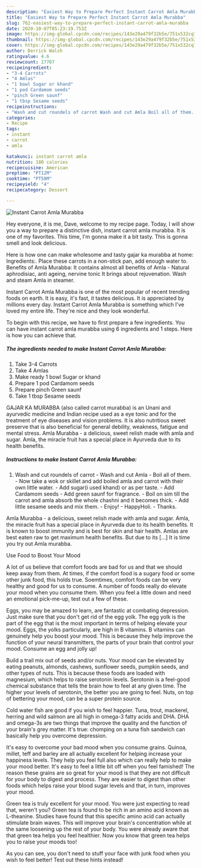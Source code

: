 ```yaml
---
description: "Easiest Way to Prepare Perfect Instant Carrot Amla Murabba"
title: "Easiest Way to Prepare Perfect Instant Carrot Amla Murabba"
slug: 762-easiest-way-to-prepare-perfect-instant-carrot-amla-murabba
date: 2020-10-07T05:23:19.753Z
image: https://img-global.cpcdn.com/recipes/143e29a479f32b5e/751x532cq70/instant-carrot-amla-murabba-recipe-main-photo.jpg
thumbnail: https://img-global.cpcdn.com/recipes/143e29a479f32b5e/751x532cq70/instant-carrot-amla-murabba-recipe-main-photo.jpg
cover: https://img-global.cpcdn.com/recipes/143e29a479f32b5e/751x532cq70/instant-carrot-amla-murabba-recipe-main-photo.jpg
author: Derrick Walsh
ratingvalue: 4.6
reviewcount: 17707
recipeingredient:
- "3-4 Carrots"
- "4 Amlas"
- "1 bowl Sugar or khand"
- "1 pod Cardamom seeds"
- "pinch Green saunf"
- "1 tbsp Sesame seeds"
recipeinstructions:
- "Wash and cut roundels of carrot Wash and cut Amla Boil all of them. Now take a wok or skillet and add boiled amla and carrot with their own little water. Add sugar(i used khand) or as per taste. Add Cardamom seeds Add green saunf for fragrance. Boil on sim till the carrot and amla absorb the whole chashni and it becomes thick. Add little sesame seeds and mix them. Enjoy!  HappyHoli. Thanks."
categories:
- Recipe
tags:
- instant
- carrot
- amla

katakunci: instant carrot amla 
nutrition: 180 calories
recipecuisine: American
preptime: "PT12M"
cooktime: "PT58M"
recipeyield: "4"
recipecategory: Dessert

---
```



![Instant Carrot Amla Murabba](https://img-global.cpcdn.com/recipes/143e29a479f32b5e/751x532cq70/instant-carrot-amla-murabba-recipe-main-photo.jpg)

Hey everyone, it is me, Dave, welcome to my recipe page. Today, I will show you a way to prepare a distinctive dish, instant carrot amla murabba. It is one of my favorites. This time, I'm gonna make it a bit tasty. This is gonna smell and look delicious.

Here is how one can make wholesome and tasty gajar ka murabba at home: Ingredients:. Place these carrots in a non-stick pan, add enough water to. Benefits of Amla Murabba: It contains almost all benefits of Amla - Natural aphrodisiac, anti ageing, nervine tonic It brings about rejuvenation. Wash and steam Amla in steamer.

Instant Carrot Amla Murabba is one of the most popular of recent trending foods on earth. It is easy, it's fast, it tastes delicious. It is appreciated by millions every day. Instant Carrot Amla Murabba is something which I've loved my entire life. They're nice and they look wonderful.


To begin with this recipe, we have to first prepare a few ingredients. You can have instant carrot amla murabba using 6 ingredients and 1 steps. Here is how you can achieve that.

<!--inarticleads1-->

##### The ingredients needed to make Instant Carrot Amla Murabba:

1. Take 3-4 Carrots
1. Take 4 Amlas
1. Make ready 1 bowl Sugar or khand
1. Prepare 1 pod Cardamom seeds
1. Prepare pinch Green saunf
1. Take 1 tbsp Sesame seeds


GAJAR KA MURABBA (also called carrot murabba) is an Unani and ayurvedic medicine and Indian recipe used as a eye tonic and for the treatment of eye diseases and vision problems. It is also nutritious sweet preserve that is also beneficial for general debility, weakness, fatigue and mental stress. Amla Murabba - a delicious, sweet relish made with amla and sugar. Amla, the miracle fruit has a special place in Ayurveda due to its health benefits. 

<!--inarticleads2-->

##### Instructions to make Instant Carrot Amla Murabba:

1. Wash and cut roundels of carrot - Wash and cut Amla - Boil all of them. - Now take a wok or skillet and add boiled amla and carrot with their own little water. - Add sugar(i used khand) or as per taste. - Add Cardamom seeds - Add green saunf for fragrance. - Boil on sim till the carrot and amla absorb the whole chashni and it becomes thick. - Add little sesame seeds and mix them. - Enjoy!  - HappyHoli. - Thanks.


Amla Murabba - a delicious, sweet relish made with amla and sugar. Amla, the miracle fruit has a special place in Ayurveda due to its health benefits. It is known to boost immunity and is best for skin and hair health. Amlas are best eaten raw to get maximum health benefits. But due to its […] It is time you try out Amla murabba. 

Use Food to Boost Your Mood


A lot of us believe that comfort foods are bad for us and that we should keep away from them. At times, if the comfort food is a sugary food or some other junk food, this holds true. Soemtimes, comfort foods can be very healthy and good for us to consume. A number of foods really do elevate your mood when you consume them. When you feel a little down and need an emotional pick-me-up, test out a few of these.

Eggs, you may be amazed to learn, are fantastic at combating depression. Just make sure that you don't get rid of the egg yolk. The egg yolk is the part of the egg that is the most important in terms of helping elevate your mood. Eggs, the yolks particularly, are high in B vitamins. B vitamins can genuinely help you boost your mood. This is because they help improve the function of your neural transmitters, the parts of your brain that control your mood. Consume an egg and jolly up!

Build a trail mix out of seeds and/or nuts. Your mood can be elevated by eating peanuts, almonds, cashews, sunflower seeds, pumpkin seeds, and other types of nuts. This is because these foods are loaded with magnesium, which helps to raise serotonin levels. Serotonin is a feel-good chemical substance that tells the brain how to feel at any given time. The higher your levels of serotonin, the better you are going to feel. Nuts, on top of bettering your mood, can be a super protein source.

Cold water fish are good if you wish to feel happier. Tuna, trout, mackerel, herring and wild salmon are all high in omega-3 fatty acids and DHA. DHA and omega-3s are two things that improve the quality and the function of your brain's grey matter. It's true: chomping on a tuna fish sandwich can basically help you overcome depression. 

It's easy to overcome your bad mood when you consume grains. Quinoa, millet, teff and barley are all actually excellent for helping increase your happiness levels. They help you feel full also which can really help to make your mood better. It's easy to feel a little bit off when you feel famished! The reason these grains are so great for your mood is that they are not difficult for your body to digest and process. They are easier to digest than other foods which helps raise your blood sugar levels and that, in turn, improves your mood.

Green tea is truly excellent for your mood. You were just expecting to read that, weren't you? Green tea is found to be rich in an amino acid known as L-theanine. Studies have found that this specific amino acid can actually stimulate brain waves. This will improve your brain's concentration while at the same loosening up the rest of your body. You were already aware that that green tea helps you feel healthier. Now you know that green tea helps you to raise your moods too!

As you can see, you don't need to stuff your face with junk food when you wish to feel better! Test out  these hints  instead!

